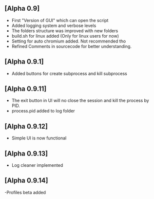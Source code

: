 ## [Alpha 0.9]

- First "Version of GUI" which can open the script
- Added logging system and verbose levels
- The folders structure was improved with new folders 
- build.sh for linux added (Only for linux users for now)
- Setting for auto chromium added. Not recommended tho
- Refined Comments in sourcecode for better understanding.
## [Alpha 0.9.1]
- Added buttons for create subprocess and kill subprocess
## [Alpha 0.9.11]
- The exit button in UI will no close the session and kill the process by PID.
- process.pid added to log folder
## [Alpha 0.9.12]
- Simple UI is now functional
## [Alpha 0.9.13]
- Log cleaner implemented
## [Alpha 0.9.14]
-Profiles beta added